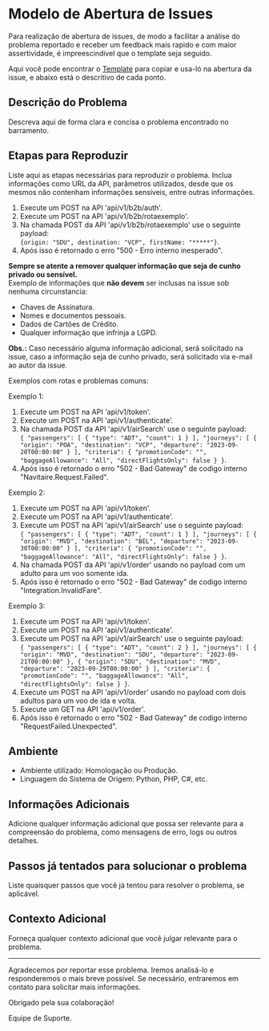 # Modelo de Abertura de Issues

Para realização de abertura de issues, de modo a facilitar a análise do problema reportado e receber um feedback mais rapido e com maior assertividade, é impreescindivel que o template seja seguido.

Aqui você pode encontrar o [Template](./issue-template.md) para copiar e usa-ló na abertura da issue, e abaixo está o descritivo de cada ponto.

## Descrição do Problema

Descreva aqui de forma clara e concisa o problema encontrado no barramento.

## Etapas para Reproduzir

Liste aqui as etapas necessárias para reproduzir o problema. Inclua informações como URL da API, parâmetros utilizados, desde que os mesmos não contenham informações sensíveis, entre outras informações.

1. Execute um POST na API 'api/v1/b2b/auth'.
2. Execute um POST na API 'api/v1/b2b/rotaexemplo'.
3. Na chamada POST da API 'api/v1/b2b/rotaexemplo' use o seguinte payload:  
`{origin: "SDU", destination: "VCP", firstName: "*****"}`.
4. Após isso é retornado o erro "500 - Erro interno inesperado".

__Sempre se atente a remover qualquer informação que seja de cunho privado ou sensível.__  
Exemplo de informações que __não devem__ ser inclusas na issue sob nenhuma circunstancia:

- Chaves de Assinatura.
- Nomes e documentos pessoais.
- Dados de Cartões de Crédito.
- Qualquer informação que infrinja a LGPD.

__Obs.:__ Caso necessário alguma informação adicional, será solicitado na issue, caso a informação seja de cunho privado, será solicitado via e-mail ao autor da issue.

Exemplos com rotas e problemas comuns:

Exemplo 1:

1. Execute um POST na API 'api/v1/token'.
2. Execute um POST na API 'api/v1/authenticate'.
3. Na chamada POST da API 'api/v1/airSearch' use o seguinte payload:  
`{
    "passengers": [
        {
            "type": "ADT",
            "count": 1
        }
    ],
    "journeys": [
        {
            "origin": "POA",
            "destination": "VCP",
            "departure": "2023-09-20T00:00:00"
        }
    ],
    "criteria": {
        "promotionCode": "",
        "baggageAllowance": "All",
        "directFlightsOnly": false
    }
}`.
4. Após isso é retornado o erro "502 - Bad Gateway" de codigo interno "Navitaire.Request.Failed".

Exemplo 2:

1. Execute um POST na API 'api/v1/token'.
2. Execute um POST na API 'api/v1/authenticate'.
3. Execute um POST na API 'api/v1/airSearch' use o seguinte payload:  
`{
    "passengers": [
        {
            "type": "ADT",
            "count": 1
        }
    ],
    "journeys": [
        {
            "origin": "MVD",
            "destination": "BEL",
            "departure": "2023-09-30T00:00:00"
        }
    ],
    "criteria": {
        "promotionCode": "",
        "baggageAllowance": "All",
        "directFlightsOnly": false
    }
}`.
4. Na chamada POST da API 'api/v1/order' usando no payload com um adulto para um voo somente ida.
5. Após isso é retornado o erro "502 - Bad Gateway" de codigo interno "Integration.InvalidFare".

Exemplo 3:

1. Execute um POST na API 'api/v1/token'.
2. Execute um POST na API 'api/v1/authenticate'.
3. Execute um POST na API 'api/v1/airSearch' use o seguinte payload:  
`{
    "passengers": [
        {
            "type": "ADT",
            "count": 2
        }
    ],
    "journeys": [
        {
            "origin": "MVD",
            "destination": "SDU",
            "departure": "2023-09-21T00:00:00"
        },
                {
            "origin": "SDU",
            "destination": "MVD",
            "departure": "2023-09-29T00:00:00"
        }
    ],
    "criteria": {
        "promotionCode": "",
        "baggageAllowance": "All",
        "directFlightsOnly": false
    }
}`.
4. Execute um POST na API 'api/v1/order' usando no payload com dois adultos para um voo de ida e volta.
5. Execute um GET na API 'api/v1/order'.
6. Após isso é retornado o erro "502 - Bad Gateway" de codigo interno "RequestFailed.Unexpected".

## Ambiente

- Ambiente utilizado: Homologação ou Produção.
- Linguagem do Sistema de Origem: Python, PHP, C#, etc.

## Informações Adicionais

Adicione qualquer informação adicional que possa ser relevante para a compreensão do problema, como mensagens de erro, logs ou outros detalhes.

## Passos já tentados para solucionar o problema

Liste quaisquer passos que você já tentou para resolver o problema, se aplicável.

## Contexto Adicional

Forneça qualquer contexto adicional que você julgar relevante para o problema.

---

Agradecemos por reportar esse problema. Iremos analisá-lo e responderemos o mais breve possível. Se necessário, entraremos em contato para solicitar mais informações.

Obrigado pela sua colaboração!

Equipe de Suporte.